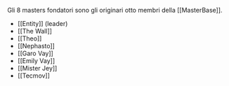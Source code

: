 Gli 8 masters fondatori sono gli originari otto membri della [[MasterBase]].

- [[Entity]] (leader)
- [[The Wall]]
- [[Theo]]
- [[Nephasto]]
- [[Garo Vay]]
- [[Emily Vay]]
- [[Mister Jey]]
- [[Tecmov]]